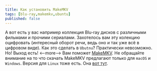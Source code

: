```yaml
---
title: Как установить MakeMKV
tags: [blu-ray,makemkv,ubuntu]
published: false
---
```


А вот есть у вас например коллекция Blu-ray дисков с различными фильмами и прочими сериалами.
Захотелось вам эту колекцию оцифровать (интересный оборот речи, ведь оно и так уже всё в 
цифровом виде). Как это сделать в `Ubutnu`? Практически невозможно. Но! Выход есть!
<--more-->
Вам поможет [MakeMKV](https://www.makemkv.com). Не обращайте внимание на то что скачать 
MakeMKV предлагают только для `macOS` и `Windows`. Версия для `Linux` тоже есть. Она 
[вот тут](https://www.makemkv.com/forum/viewtopic.php?f=3&t=224). 